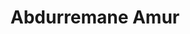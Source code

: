 ---
title: Abdurremane Amur
job_title: Gerente Administrativo
image: /assets/img/professional-man-portrait_925x.jpg
---